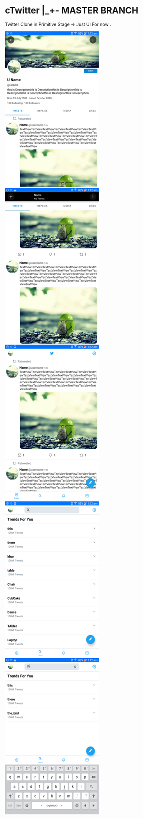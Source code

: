 # cTwitter |_+- MASTER BRANCH

Twitter Clone in Primitive Stage 
-> Just UI For now .

<img src="https://github.com/AimalKhan-m/cTwitter/blob/master/ScreenShots/Screenshot_2021-01-03-11-12-02.png" width="300" height="500"/>
<img src="https://github.com/AimalKhan-m/cTwitter/blob/master/ScreenShots/Screenshot_2021-01-03-11-12-04.png" width="300" height="500"/>
<img src="https://github.com/AimalKhan-m/cTwitter/blob/master/ScreenShots/Screenshot_2021-01-03-11-12-09.png" width="300" height="500"/>
<img src="https://github.com/AimalKhan-m/cTwitter/blob/master/ScreenShots/Screenshot_2021-01-03-11-12-15.png" width="300" height="500"/>
<img src="https://github.com/AimalKhan-m/cTwitter/blob/master/ScreenShots/Screenshot_2021-01-03-11-12-31.png" width="300" height="500"/>

